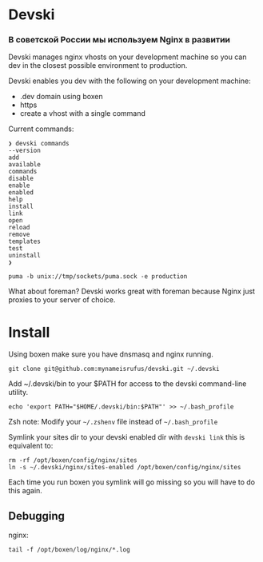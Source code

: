 # Devski

### В советской России мы используем Nginx в развитии

Devski manages nginx vhosts on your development machine so you can dev in the 
closest possible environment to production.

Devski enables you dev with the following on your development machine:

* .dev domain using boxen
* https
* create a vhost with a single command

Current commands:

```shell
❯ devski commands
--version
add
available
commands
disable
enable
enabled
help
install
link
open
reload
remove
templates
test
uninstall
❯
```

```shell
puma -b unix://tmp/sockets/puma.sock -e production
```

What about foreman? Devski works great with foreman because Nginx just proxies
to your server of choice.

# Install

Using boxen make sure you have dnsmasq and nginx running.

```shell
git clone git@github.com:mynameisrufus/devski.git ~/.devski
```

Add ~/.devski/bin to your $PATH for access to the devski command-line utility.

```shell
echo 'export PATH="$HOME/.devski/bin:$PATH"' >> ~/.bash_profile
```

Zsh note: Modify your `~/.zshenv` file instead of `~/.bash_profile`

Symlink your sites dir to your devski enabled dir with `devski link` this is
equivalent to:

```shell
rm -rf /opt/boxen/config/nginx/sites
ln -s ~/.devski/nginx/sites-enabled /opt/boxen/config/nginx/sites
```

Each time you run boxen you symlink will go missing so you will have to do this
again.

## Debugging

nginx:

``` 
tail -f /opt/boxen/log/nginx/*.log
```
